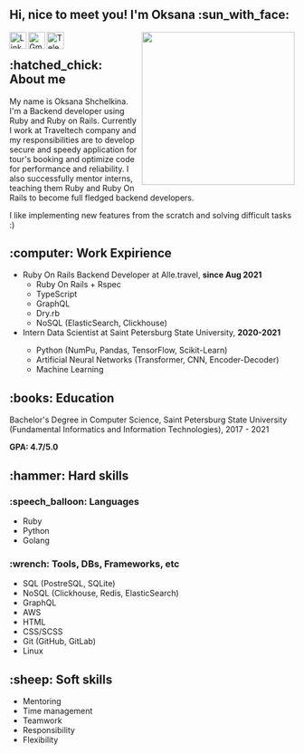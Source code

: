 <h2> Hi, nice to meet you! I'm Oksana :sun_with_face: </h2>

<img align='right' src="https://media.giphy.com/media/YYQ6sw8jt2HRxX4uVi/giphy.gif" width="270">  

<div>
  <a href="https://www.linkedin.com/in/oksana-shchelkina-4627a5234/" target="_blank" rel="nofollow"><img align="left" alt="Linkdein" width="30px" src="https://img.icons8.com/doodle/48/000000/linkedin--v2.png" /></a>
  <a href="https://mail.google.com/mail/?view=cm&fs=1&to=oksanashelkina@gmail.com" target="_blank" rel="nofollow"><img align="left" alt="Gmail" width="30px" src="https://img.icons8.com/doodle/48/null/gmail.png"/></a>
  <a href="https://t.me/oksanamda" target="_blank" rel="nofollow"><img align="left" alt="Telegram" width="30px" src="https://img.icons8.com/doodle/48/null/paper-plane--v1.png"/></a>
</div>
<br />

<h2> :hatched_chick: About me </h2>

My name is Oksana Shchelkina. I'm a Backend developer using Ruby and Ruby on Rails. Currently I work at Traveltech company and my responsibilities are to develop secure and speedy application for tour's booking and optimize code for performance and reliability.
I also successfully mentor interns, teaching them Ruby and Ruby On Rails to become full fledged backend developers.

I like implementing new features from the scratch and solving difficult tasks :)

<h2> :computer: Work Expirience </h2>
<ul>
  <li>
    Ruby On Rails Backend Developer at Alle.travel, <b>since Aug 2021</b>
    <ul>
      <li> Ruby On Rails + Rspec</li>
      <li> TypeScript </li>
      <li> GraphQL </li>
      <li> Dry.rb </li>
      <li> NoSQL (ElasticSearch, Clickhouse) </li>
    </ul>
  </li>
  <li>Intern Data Scientist at Saint Petersburg State University, <b>2020-2021</b></li>
    <ul>
      <li> Python (NumPu, Pandas, TensorFlow, Scikit-Learn) </li>
      <li> Artificial Neural Networks (Transformer, CNN, Encoder-Decoder) </li>
      <li> Machine Learning </li>
    </ul>
  </li>
</ul>

<h2> :books: Education </h2>

Bachelor's Degree in Computer Science, Saint Petersburg State University (Fundamental Informatics and Information Technologies), 2017 - 2021

<b>GPA: 4.7/5.0</b>

<h2> :hammer: Hard skills </h2>
<h3> :speech_balloon: Languages</h3>
<ul>
  <li>Ruby</li>
  <li>Python</li>
  <li>Golang</li>
</ul>

<h3> :wrench: Tools, DBs, Frameworks, etc </h3>

<ul>
  <li>SQL (PostreSQL, SQLite)</li>
  <li>NoSQL (Clickhouse, Redis, ElasticSearch)</li>
  <li>GraphQL</li>
  <li>AWS</li>
  <li>HTML</li>
  <li>CSS/SCSS</li>
  <li>Git (GitHub, GitLab) </li>
  <li>Linux</li>
</ul>

<h2> :sheep: Soft skills </h2>
<ul>
  <li>Mentoring</li>
  <li>Time management</li>
  <li>Teamwork</li>
  <li>Responsibility</li>
  <li>Flexibility</li>
</ul>
